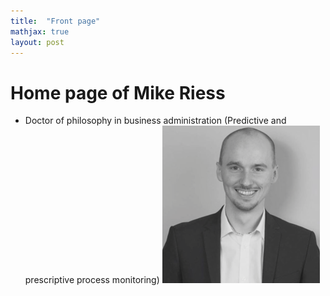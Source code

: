 ```yaml
---
title:  "Front page"
mathjax: true
layout: post
---
```


# Home page of Mike Riess
- Doctor of philosophy in business administration (Predictive and prescriptive process monitoring)
![Mike](Mike.png)




